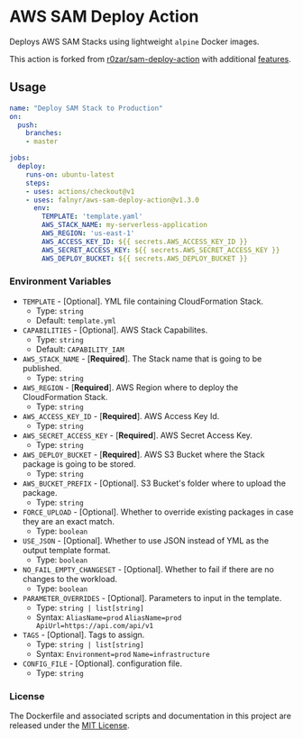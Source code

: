 # AWS SAM Deploy Action

Deploys AWS SAM Stacks using lightweight `alpine` Docker images.

This action is forked from [r0zar/sam-deploy-action](https://github.com/r0zar/sam-deploy-action) with additional [features](https://github.com/r0zar/sam-deploy-action/pull/2).

## Usage

```yml
name: "Deploy SAM Stack to Production"
on:
  push:
    branches:
    - master

jobs:
  deploy:
    runs-on: ubuntu-latest
    steps:
    - uses: actions/checkout@v1
    - uses: falnyr/aws-sam-deploy-action@v1.3.0
      env:
        TEMPLATE: 'template.yaml'
        AWS_STACK_NAME: my-serverless-application
        AWS_REGION: 'us-east-1'
        AWS_ACCESS_KEY_ID: ${{ secrets.AWS_ACCESS_KEY_ID }}
        AWS_SECRET_ACCESS_KEY: ${{ secrets.AWS_SECRET_ACCESS_KEY }}
        AWS_DEPLOY_BUCKET: ${{ secrets.AWS_DEPLOY_BUCKET }}
```

### Environment Variables

* `TEMPLATE` - [Optional]. YML file containing CloudFormation Stack.
  * Type: `string`
  * Default: `template.yml`
* `CAPABILITIES` - [Optional]. AWS Stack Capabilites.
  * Type: `string`
  * Default: `CAPABILITY_IAM`
* `AWS_STACK_NAME` - [**Required**]. The Stack name that is going to be published.
  * Type: `string`
* `AWS_REGION` - [**Required**]. AWS Region where to deploy the CloudFormation Stack.
  * Type: `string`
* `AWS_ACCESS_KEY_ID` - [**Required**]. AWS Access Key Id.
  * Type: `string`
* `AWS_SECRET_ACCESS_KEY` - [**Required**]. AWS Secret Access Key.
  * Type: `string`
* `AWS_DEPLOY_BUCKET` - [**Required**]. AWS S3 Bucket where the Stack package is going to be stored.
  * Type: `string`
* `AWS_BUCKET_PREFIX` - [Optional]. S3 Bucket's folder where to upload the package.
  * Type: `string`
* `FORCE_UPLOAD` - [Optional]. Whether to override existing packages in case they are an exact match.
  * Type: `boolean`
* `USE_JSON` - [Optional]. Whether to use JSON instead of YML as the output template format.
  * Type: `boolean`
* `NO_FAIL_EMPTY_CHANGESET` - [Optional]. Whether to fail if there are no changes to the workload.
  * Type: `boolean`
* `PARAMETER_OVERRIDES` - [Optional]. Parameters to input in the template.
  * Type: `string | list[string]`
  * Syntax: `AliasName=prod` `AliasName=prod ApiUrl=https://api.com/api/v1`
* `TAGS` - [Optional]. Tags to assign.
  * Type: `string | list[string]`
  * Syntax: `Environment=prod` `Name=infrastructure `
* `CONFIG_FILE` - [Optional]. configuration file.
  * Type: `string`

### License

The Dockerfile and associated scripts and documentation in this project are released under the [MIT License](LICENSE).
